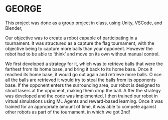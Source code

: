 # GEORGE

This project was done as a group project in class, using Unity, VSCode, and Blender,

Our objective was to create a robot capable of participating in a tournament. 
It was structured as a capture the flag tournament, with the objective being to capture more balls than your opponent. 
However the robot had to be able to ‘think’ and move on its own without manual control. 

We first developed a strategy for it, which was to retrieve balls that were the farthest from its home base, and bring it back to its home base. 
Once it reached its home base, it would go out again and retrieve more balls. O
nce all the balls are retrieved it would try to steal the balls from its opponents base. 
If the opponent enters the surrounding area, our robot is designed to shoot lasers at the opponent, making them drop the ball. A
fter the strategy was developed and the code was implemented, I then trained our robot in virtual simulations using ML Agents and reward-based learning. 
Once it was trained for an appropriate amount of time, it was able to compete against other robots as part of the tournament, in which we got 2nd!

